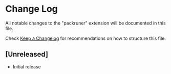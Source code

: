 # Change Log

All notable changes to the "packruner" extension will be documented in this file.

Check [Keep a Changelog](http://keepachangelog.com/) for recommendations on how to structure this file.

## [Unreleased]

- Initial release